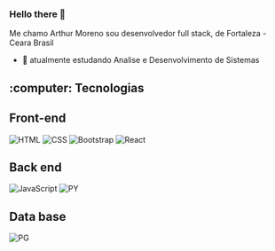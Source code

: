   <h3> Hello there 👋</h3>
  <p>Me chamo Arthur Moreno sou desenvolvedor full stack, de Fortaleza - Ceara Brasil</p>





- 🔭 atualmente estudando Analise e Desenvolvimento de Sistemas




  

<h2>  :computer: Tecnologias </h2>

<h2>Front-end</h2>

  ![HTML](https://img.shields.io/badge/html5-%3776AB.svg?style=for-the-badge&logo=html5&logoColor=white&color=E34F26)
  ![CSS](https://img.shields.io/badge/css3-%1572B6.svg?style=for-the-badge&logo=css3&logoColor=white&color=1572B6)
  ![Bootstrap](https://img.shields.io/badge/bootstrap-%3776AB.svg?style=for-the-badge&logo=bootstrap&logoColor=white&color=563D7C)
  ![React](https://img.shields.io/badge/-React-05122A?style=for-the-badge&logo=react)
  



<h2>Back end</h2>

![JavaScript](https://img.shields.io/badge/JavaScript-323330?style=for-the-badge&logo=javascript&logoColor=F7DF1E)
![PY](https://img.shields.io/badge/Python-14354C?style=for-the-badge&logo=python&logoColor=white)


<h2>Data base</h2>
  
![PG](https://img.shields.io/badge/PostgreSQL-316192?style=for-the-badge&logo=postgresql&logoColor=white)

